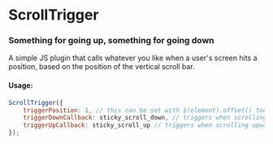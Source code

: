 # ScrollTrigger
### Something for going up, something for going down

A simple JS plugin that calls whatever you like when a user's screen hits a position, based on the position of the vertical scroll bar.

#### Usage: 

``` javascript
ScrollTrigger({
    triggerPosition: 1, // this can be set with $(element).offset() too
    triggerDownCallback: sticky_scroll_down, // triggers when scrolling downwards past trigger position
    triggerUpCallback: sticky_scroll_up // triggers when scrolling upwards past trigger position
});
```


